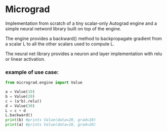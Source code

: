 # Micrograd

Implementation from scratch of a tiny scalar-only Autograd engine and a simple neural netword library built on top of the engine.

The engine provides a backward() method to backpropagate gradient from a scalar L to all the other scalars used to compute L.

The neural net library provides a neuron and layer implementation with relu or linear activation.

### example of use case:

```python
from micrograd.engine import Value

a = Value(10)
b = Value(20)
c = (a*b).relu()
d = Value(30)
L = c + d
L.backward()
print(b) #prints Value(data=20, grad=10)
print(a) #prints Value(data=10, grad=20)
